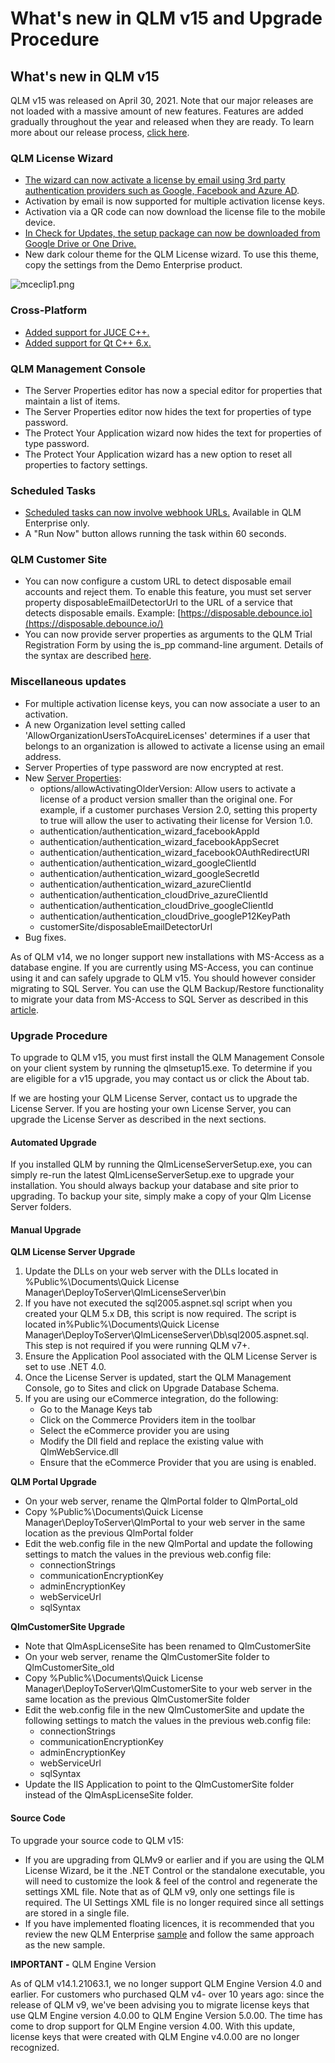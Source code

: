# What's new in QLM v15 and Upgrade Procedure

## **What's new in QLM v15**

QLM v15 was released on April 30, 2021. Note that our major releases are not loaded with a massive amount of new features. Features are added gradually throughout the year and released when they are ready. To learn more about our release process, [click here](https://support.soraco.co/hc/en-us/articles/207989373-Iterative-Releases).

### QLM License Wizard

* [The wizard can now activate a license by email using 3rd party authentication providers such as Google, Facebook and Azure AD](https://support.soraco.co/hc/en-us/articles/360059484572).
* Activation by email is now supported for multiple activation license keys.
* Activation via a QR code can now download the license file to the mobile device.
* [In Check for Updates, the setup package can now be downloaded from Google Drive or One Drive.](https://support.soraco.co/hc/en-us/articles/360059545432)
* New dark colour theme for the QLM License wizard. To use this theme, copy the settings from the Demo Enterprise product.

![mceclip1.png](https://support.soraco.co/hc/article\_attachments/360094052611/mceclip1.png)

### &#x20;Cross-Platform

* [Added support for JUCE C++.](https://support.soraco.co/hc/en-us/articles/360059949352)
* [Added support for Qt C++ 6.x.](https://support.soraco.co/hc/en-us/articles/360059948632)

### QLM Management Console&#x20;

* The Server Properties editor has now a special editor for properties that maintain a list of items.
* The Server Properties editor now hides the text for properties of type password.
* The Protect Your Application wizard now hides the text for properties of type password.
* The Protect Your Application wizard has a new option to reset all properties to factory settings.

### Scheduled Tasks

* [Scheduled tasks can now involve webhook URLs.](https://support.soraco.co/hc/en-us/articles/360060160132) Available in QLM Enterprise only.
* A "Run Now" button allows running the task within 60 seconds.

### QLM Customer Site

* You can now configure a custom URL to detect disposable email accounts and reject them. To enable this feature, you must set server property disposableEmailDetectorUrl to the URL of a service that detects disposable emails. Example: [https://disposable.debounce.io](https://disposable.debounce.io/)
* You can now provide server properties as arguments to the QLM Trial Registration Form by using the is\_pp command-line argument. Details of the syntax are described [here](https://support.soraco.co/hc/en-us/articles/115000785306-How-to-use-Product-Properties).

### Miscellaneous updates

* For multiple activation license keys, you can now associate a user to an activation.
* A new Organization level setting called 'AllowOrganizationUsersToAcquireLicenses' determines if a user that belongs to an organization is allowed to activate a license using an email address.
* Server Properties of type password are now encrypted at rest.
* New [Server Properties](https://support.soraco.co/hc/en-us/articles/207920563):
  * options/allowActivatingOlderVersion: Allow users to activate a license of a product version smaller than the original one. For example, if a customer purchases Version 2.0, setting this property to true will allow the user to activating their license for Version 1.0.
  * authentication/authentication\_wizard\_facebookAppId
  * authentication/authentication\_wizard\_facebookAppSecret
  * authentication/authentication\_wizard\_facebookOAuthRedirectURI
  * authentication/authentication\_wizard\_googleClientId
  * authentication/authentication\_wizard\_googleSecretId
  * authentication/authentication\_wizard\_azureClientId
  * authentication/authentication\_cloudDrive\_azureClientId
  * authentication/authentication\_cloudDrive\_googleClientId
  * authentication/authentication\_cloudDrive\_googleP12KeyPath
  * customerSite/disposableEmailDetectorUrl&#x20;
* Bug fixes.

As of QLM v14, we no longer support new installations with MS-Access as a database engine. If you are currently using MS-Access, you can continue using it and can safely upgrade to QLM v15. You should however consider migrating to SQL Server. You can use the QLM Backup/Restore functionality to migrate your data from MS-Access to SQL Server as described in this [article](https://support.soraco.co/hc/en-us/articles/202795740-How-to-migrate-a-QLM-License-Server-to-another-server).

### Upgrade Procedure

To upgrade to QLM v15, you must first install the QLM Management Console on your client system by running the qlmsetup15.exe. To determine if you are eligible for a v15 upgrade, you may contact us or click the About tab.&#x20;

If we are hosting your QLM License Server, contact us to upgrade the License Server. If you are hosting your own License Server, you can upgrade the License Server as described in the next sections.

#### Automated Upgrade

If you installed QLM by running the QlmLicenseServerSetup.exe, you can simply re-run the latest QlmLicenseServerSetup.exe to upgrade your installation. You should always backup your database and site prior to upgrading. To backup your site, simply make a copy of your Qlm License Server folders.

#### Manual Upgrade

**QLM License Server Upgrade**

1. Update the DLLs on your web server with the DLLs located in %Public%\Documents\Quick License Manager\DeployToServer\QlmLicenseServer\bin
2. If you have not executed the sql2005.aspnet.sql script when you created your QLM 5.x DB, this script is now required. The script is located in%Public%\Documents\Quick License Manager\DeployToServer\QlmLicenseServer\Db\sql2005.aspnet.sql. This step is not required if you were running QLM v7+.
3. Ensure the Application Pool associated with the QLM License Server is set to use .NET 4.0.
4. Once the License Server is updated, start the QLM Management Console, go to Sites and click on Upgrade Database Schema.
5. If you are using our eCommerce integration, do the following:
   * Go to the Manage Keys tab
   * Click on the Commerce Providers item in the toolbar
   * Select the eCommerce provider you are using
   * Modify the Dll field and replace the existing value with QlmWebService.dll&#x20;
   * Ensure that the eCommerce Provider that you are using is enabled.

**QLM Portal Upgrade**

* On your web server, rename the QlmPortal folder to QlmPortal\_old
* Copy %Public%\Documents\Quick License Manager\DeployToServer\QlmPortal to your web server in the same location as the previous QlmPortal folder
* Edit the web.config file in the new QlmPortal and update the following settings to match the values in the previous web.config file:
  * connectionStrings
  * communicationEncryptionKey
  * adminEncryptionKey
  * webServiceUrl
  * sqlSyntax

**QlmCustomerSite Upgrade**

* Note that QlmAspLicenseSite has been renamed to QlmCustomerSite
* On your web server, rename the QlmCustomerSite folder to QlmCustomerSite\_old
* Copy %Public%\Documents\Quick License Manager\DeployToServer\QlmCustomerSite to your web server in the same location as the previous QlmCustomerSite folder
* Edit the web.config file in the new QlmCustomerSite and update the following settings to match the values in the previous web.config file:
  * connectionStrings
  * communicationEncryptionKey
  * adminEncryptionKey
  * webServiceUrl
  * sqlSyntax
* Update the IIS Application to point to the QlmCustomerSite folder instead of the QlmAspLicenseSite folder.

#### Source Code

To upgrade your source code to QLM v15:

* If you are upgrading from QLMv9 or earlier and if you are using the QLM License Wizard, be it the .NET Control or the standalone executable, you will need to customize the look & feel of the control and regenerate the settings XML file. Note that as of QLM v9, only one settings file is required. The UI Settings XML file is no longer required since all settings are stored in a single file.
* If you have implemented floating licences, it is recommended that you review the new QLM Enterprise [sample](https://support.soraco.co/hc/en-us/articles/360041959372-How-to-support-floating-and-node-locked-licences-in-the-same-app) and follow the same approach as the new sample.&#x20;

**IMPORTANT -** QLM Engine Version

As of QLM v14.1.21063.1, we no longer support QLM Engine Version 4.0 and earlier. For customers who purchased QLM v4- over 10 years ago: since the release of QLM v9, we've been advising you to migrate license keys that use QLM Engine version 4.0.00 to QLM Engine Version 5.0.00. The time has come to drop support for QLM Engine version 4.00. With this update, license keys that were created with QLM Engine v4.0.00 are no longer recognized.
